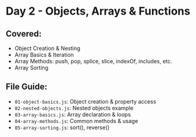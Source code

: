 # Day 2 - Objects, Arrays & Functions

## Covered:
- Object Creation & Nesting
- Array Basics & Iteration
- Array Methods: push, pop, splice, slice, indexOf, includes, etc.
- Array Sorting

## File Guide:
- `01-object-basics.js`: Object creation & property access
- `02-nested-objects.js`: Nested objects example
- `03-array-basics.js`: Array declaration & loops
- `04-array-methods.js`: Common methods & usage
- `05-array-sorting.js`: sort(), reverse()
